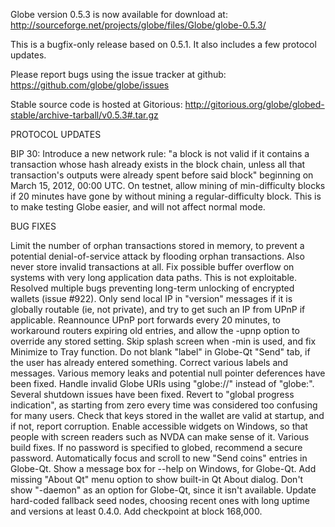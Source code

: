 Globe version 0.5.3 is now available for download at:
http://sourceforge.net/projects/globe/files/Globe/globe-0.5.3/

This is a bugfix-only release based on 0.5.1.
It also includes a few protocol updates.

Please report bugs using the issue tracker at github:
https://github.com/globe/globe/issues

Stable source code is hosted at Gitorious:
http://gitorious.org/globe/globed-stable/archive-tarball/v0.5.3#.tar.gz

PROTOCOL UPDATES

BIP 30: Introduce a new network rule: "a block is not valid if it contains a transaction whose hash already exists in the block chain, unless all that transaction's outputs were already spent before said block" beginning on March 15, 2012, 00:00 UTC.
On testnet, allow mining of min-difficulty blocks if 20 minutes have gone by without mining a regular-difficulty block. This is to make testing Globe easier, and will not affect normal mode.

BUG FIXES

Limit the number of orphan transactions stored in memory, to prevent a potential denial-of-service attack by flooding orphan transactions. Also never store invalid transactions at all.
Fix possible buffer overflow on systems with very long application data paths. This is not exploitable.
Resolved multiple bugs preventing long-term unlocking of encrypted wallets
(issue #922).
Only send local IP in "version" messages if it is globally routable (ie, not private), and try to get such an IP from UPnP if applicable.
Reannounce UPnP port forwards every 20 minutes, to workaround routers expiring old entries, and allow the -upnp option to override any stored setting.
Skip splash screen when -min is used, and fix Minimize to Tray function.
Do not blank "label" in Globe-Qt "Send" tab, if the user has already entered something.
Correct various labels and messages.
Various memory leaks and potential null pointer deferences have been fixed.
Handle invalid Globe URIs using "globe://" instead of "globe:".
Several shutdown issues have been fixed.
Revert to "global progress indication", as starting from zero every time was considered too confusing for many users.
Check that keys stored in the wallet are valid at startup, and if not, report corruption.
Enable accessible widgets on Windows, so that people with screen readers such as NVDA can make sense of it.
Various build fixes.
If no password is specified to globed, recommend a secure password.
Automatically focus and scroll to new "Send coins" entries in Globe-Qt.
Show a message box for --help on Windows, for Globe-Qt.
Add missing "About Qt" menu option to show built-in Qt About dialog.
Don't show "-daemon" as an option for Globe-Qt, since it isn't available.
Update hard-coded fallback seed nodes, choosing recent ones with long uptime and versions at least 0.4.0.
Add checkpoint at block 168,000.
